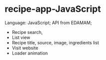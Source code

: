 # recipe-app-JavaScript
Language: JavaScript;
API from EDAMAM;
- Recipe search,
- List view
- Recipe title, source, image, ingredients list
- Visit website
- Loader animation
